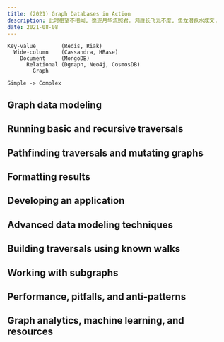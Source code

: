 ```yaml
---
title: (2021) Graph Databases in Action
description: 此时相望不相闻, 愿逐月华流照君. 鸿雁长飞光不度, 鱼龙潜跃水成文.
date: 2021-08-08
---
```


```
Key-value        (Redis, Riak)
  Wide-column    (Cassandra, HBase)
    Document     (MongoDB)
      Relational (Dgraph, Neo4j, CosmosDB)
        Graph

Simple -> Complex
```

## Graph data modeling

## Running basic and recursive traversals

## Pathfinding traversals and mutating graphs

## Formatting results

## Developing an application
## Advanced data modeling techniques

## Building traversals using known walks

## Working with subgraphs

## Performance, pitfalls, and anti-patterns

## Graph analytics, machine learning, and resources
